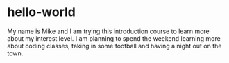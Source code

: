 # hello-world
My name is Mike and I am trying this introduction course to learn more about my interest level.
I am planning to spend the weekend learning more about coding classes, taking in some football and having a night out on the town.
